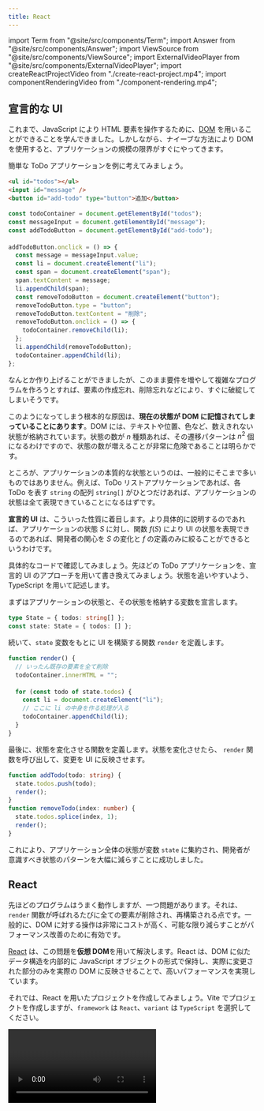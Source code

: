 ```yaml
---
title: React
---
```


import Term from "@site/src/components/Term";
import Answer from "@site/src/components/Answer";
import ViewSource from "@site/src/components/ViewSource";
import ExternalVideoPlayer from "@site/src/components/ExternalVideoPlayer";
import createReactProjectVideo from "./create-react-project.mp4";
import componentRenderingVideo from "./component-rendering.mp4";

## 宣言的な UI

これまで、JavaScript により HTML 要素を操作するために、[DOM](../../1-trial-session/13-dom/index.md) を用いることができることを学んできました。しかしながら、ナイーブな方法により DOM を使用すると、アプリケーションの規模の限界がすぐにやってきます。

簡単な ToDo アプリケーションを例に考えてみましょう。

```html title=index.html
<ul id="todos"></ul>
<input id="message" />
<button id="add-todo" type="button">追加</button>
```

```js title=script.js
const todoContainer = document.getElementById("todos");
const messageInput = document.getElementById("message");
const addTodoButton = document.getElementById("add-todo");

addTodoButton.onclick = () => {
  const message = messageInput.value;
  const li = document.createElement("li");
  const span = document.createElement("span");
  span.textContent = message;
  li.appendChild(span);
  const removeTodoButton = document.createElement("button");
  removeTodoButton.type = "button";
  removeTodoButton.textContent = "削除";
  removeTodoButton.onclick = () => {
    todoContainer.removeChild(li);
  };
  li.appendChild(removeTodoButton);
  todoContainer.appendChild(li);
};
```

<ViewSource url={import.meta.url} path="_samples/todo-dom" />

なんとか作り上げることができましたが、このまま要件を増やして複雑なプログラムを作ろうとすれば、要素の作成忘れ、削除忘れなどにより、すぐに破綻してしまいそうです。

このようになってしまう根本的な原因は、**現在の状態が DOM に記憶されてしまっていることにあります**。DOM には、テキストや位置、色など、数えきれない状態が格納されています。状態の数が $n$ 種類あれば、その遷移パターンは $n^2$ 個になるわけですので、状態の数が増えることが非常に危険であることは明らかです。

ところが、アプリケーションの本質的な状態というのは、一般的にそこまで多いものではありません。例えば、ToDo リストアプリケーションであれば、各 ToDo を表す `string` の配列 `string[]` がひとつだけあれば、アプリケーションの状態は全て表現できていることになるはずです。

**宣言的 UI** は、こういった性質に着目します。より具体的に説明するのであれば、アプリケーションの状態 $S$ に対し、関数 $f(S)$ により UI の状態を表現できるのであれば、開発者の関心を $S$ の変化と $f$ の定義のみに絞ることができるというわけです。

具体的なコードで確認してみましょう。先ほどの ToDo アプリケーションを、宣言的 UI のアプローチを用いて書き換えてみましょう。状態を追いやすいよう、TypeScript を用いて記述します。

まずはアプリケーションの状態と、その状態を格納する変数を宣言します。

```typescript
type State = { todos: string[] };
const state: State = { todos: [] };
```

続いて、`state` 変数をもとに UI を構築する関数 `render` を定義します。

```typescript
function render() {
  // いったん既存の要素を全て削除
  todoContainer.innerHTML = "";

  for (const todo of state.todos) {
    const li = document.createElement("li");
    // ここに li の中身を作る処理が入る
    todoContainer.appendChild(li);
  }
}
```

最後に、状態を変化させる関数を定義します。状態を変化させたら、 `render` 関数を呼び出して、変更を UI に反映させます。

```typescript
function addTodo(todo: string) {
  state.todos.push(todo);
  render();
}
function removeTodo(index: number) {
  state.todos.splice(index, 1);
  render();
}
```

<ViewSource url={import.meta.url} path="_samples/todo-declarative" />

これにより、アプリケーション全体の状態が変数 `state` に集約され、開発者が意識すべき状態のパターンを大幅に減らすことに成功しました。

## React

先ほどのプログラムはうまく動作しますが、一つ問題があります。それは、`render` 関数が呼ばれるたびに全ての要素が削除され、再構築される点です。一般的に、DOM に対する操作は非常にコストが高く、可能な限り減らすことがパフォーマンス改善のために有効です。

[React](https://ja.reactjs.org/) は、この問題を**仮想 DOM**を用いて解決します。React は、DOM に似たデータ構造を内部的に JavaScript オブジェクトの形式で保持し、実際に変更された部分のみを実際の DOM に反映させることで、高いパフォーマンスを実現しています。

それでは、React を用いたプロジェクトを作成してみましょう。Vite でプロジェクトを作成しますが、`framework` は `React`、`variant` は `TypeScript` を選択してください。

<video src={createReactProjectVideo} controls />

:::tip React の使用に最低限必要なパッケージ

React を新規プロジェクトではなく、既存のウェブプロジェクトで用いる場合には、[`react` パッケージ](https://www.npmjs.com/package/react)と、[`react-dom` パッケージ](https://www.npmjs.com/package/react-dom)が必要です。

また、React 本体は TypeScript に対応していないので、TypeScript プロジェクトで React を用いるためには `@types` パッケージを加えてインストールする必要があります。

```json title="package.json (抜粋)"
{
  "dependencies": {
    "react": "^18.2.0",
    "react-dom": "^18.2.0"
  },
  "devDependencies": {
    "@types/react": "^18.0.28",
    "@types/react-dom": "^18.0.11"
  }
}
```

:::

## <Term type="jsx">JSX</Term>

React を使用するプロジェクトでは、通常 <Term type="jsx" strong>JSX</Term> と呼ばれる、JavaScript の拡張構文も用いられます。拡張子は `.jsx` で、TypeScript とともに用いるためには `.tsx` となります。Vite のテンプレートからプロジェクトを作成した場合には、`main.tsx` と `App.tsx` が作成されるはずです。

`main.tsx` は HTML から直接実行されるファイルで、`id` 属性に `root` を持つ要素の中を React により管理する旨を示しています。また、このファイルから `App.tsx` で定義された関数 `App` が読み込まれています。詳細は重要ではないのでここでは扱いません。

```tsx title="main.tsx"
ReactDOM.createRoot(document.getElementById("root")!).render(
  <React.StrictMode>
    <App />
  </React.StrictMode>,
);
```

:::tip Non-null assertion operator

`document.getElementById("root")` の直後に続く `!` 記号は、TypeScript の non-null assertion operator です。`document.getElementById` 関数は、要素が見つからなかった場合に `null` を返すため、戻り値は `HTMLElement | null` 型と定義されています。`null` である可能性がないことをプログラマが保証することを TypeScript に伝える記号が `!` です。なお、`tsconfig.json` の設定によってはこのエラーは表示されません。

```typescript
document.getElementById("root").textContent; // Object is possibly 'null'.
document.getElementById("root")!.textContent; // OK
```

:::

それでは、`App.tsx` を書き換えながら、React の動作を確認していきましょう。まずは、`App.tsx` を次のように修正します。

```tsx title="App.tsx"
export default function App() {
  return <div>Hello React</div>;
}
```

<ViewSource url={import.meta.url} path="_samples/react-hello-world" />

このプログラムを実行すると、`div` 要素が生成され、その中に `Hello React` が表示されます。3 行目の `<div>Hello React</div>` が見慣れない文法ですね。

JSX では、`<div>` のように、**HTML の開始タグに似た記号が現れると、対応する終了タグまで囲まれた部分を、「JSX 要素」を生成する式と解釈する**ようになります。この部分のことを以後便宜的に JSX 式と呼ぶことにします。

JSX 式は、JSX 要素 (`JSX.Element` 型の値) を生成します。この値はごく一般的なオブジェクトで、変数に代入するなど、他の値と同じように扱うことが可能です。

```tsx title="App.tsx"
const message: JSX.Element = <div>Hello React</div>;

export default function App() {
  return message;
}
```

:::tip JSX 式のトランスパイル結果

JSX 式は、Vite などの<Term type="transpile">トランスパイラ</Term>により<Term type="transpile">トランスパイル</Term>されると、関数呼び出しになります。例えば、

```tsx
const message: JSX.Element = <div>Hello React</div>;
```

は、次のように<Term type="transpile">トランスパイル</Term>されます。

```javascript
const message = React.createElement("div", null, "Hello React");
```

:::

React は、`App` 関数の戻り値として `JSX.Element` が返されると、それをもとに実際の DOM を構築します。この例では、`div` 要素を作成し、その中に `Hello React` というテキストを挿入します。つまり、この `JSX.Element` が、先ほどの**仮想 DOM**なるものの実体です。

JSX 式の中に括弧 `{}` が現れると、その内部は通常の JavaScript 式として評価されるようになります。これを利用して、HTML 構造の中に JavaScript による計算結果を埋め込むことができます。

```tsx title="App.tsx"
export default function App() {
  return <div>1 + 1 = {1 + 1}</div>;
}
```

属性の値部分にも `{}` が使用できます。

```tsx title="App.tsx"
export default function App() {
  return <input placeholder={new Date().toString()} />;
}
```

JSX 式と JavaScript の間を行き来することもできます。

```tsx title="App.tsx"
const age = 22;

export default function App() {
  return (
    <p>
      {age >= 20 ? (
        <span>いらっしゃいませ！</span>
      ) : (
        <strong>お酒は 20 歳になってから！</strong>
      )}
    </p>
  );
}
```

:::tip 条件演算子 (三項演算子)

`?` と `:` の組で表される演算子は、**条件演算子 (三項演算子)**です。条件式の評価結果が真なら 2 つめの式を、偽なら 3 つめの式を評価します。

```javascript
const a = 5;
const b = 6;
const max = a > b ? a : b; // 6
```

:::

![JSX と JavaScript の入れ子構造](./jsx-and-javascript.png)

### 課題

自分のテストの点数を表す変数 `score` を用意し、React で次を満たすプログラムを作成してください。

- `score` が 80 以上なら `大変よくできました。` と表示する。
- `score` が 50 以上 80 未満なら `よくできました。` と表示する。
- `score` が 50 未満なら `もう少し頑張りましょう。` と表示する。

<Answer>

解答例 1

条件演算子をネストして、条件分岐を表現します。

```tsx title=App.tsx
const score: number = 80;

export default function App() {
  return (
    <>
      {score >= 80 ? (
        <div>大変よくできました。</div>
      ) : score >= 50 ? (
        <div>よくできました。</div>
      ) : (
        <div>もう少し頑張りましょう。</div>
      )}
    </>
  );
}
```

<ViewSource url={import.meta.url} path="_samples/test-score" />

解答例 2

次のように変数に JSX 要素を代入しておき、最後にその変数を返すという方法もあります。

```tsx title=App.tsx
const score: number = 80;

export default function App() {
  let message: JSX.Element;
  if (score >= 80) {
    message = <div>大変よくできました。</div>;
  } else if (score >= 50) {
    message = <div>よくできました。</div>;
  } else {
    message = <div>もう少し頑張りましょう。</div>;
  }
  return message;
}
```

<ViewSource url={import.meta.url} path="_samples/another-test-score" />

</Answer>

## JSX における条件分岐

JSX 要素は式の形で表現されるため、内部で `if` 文や `for` 文といった制御構造は用いることができません。

前項で扱ったように、`if 〜 else` 構造を式として表現するためには、条件演算子が使用できます。一方、`else if` を含まない単純な `if` に相当する構造を JSX 式として表現するためには、通常 `&&` 演算子が用いられます。例を見てみましょう。

```tsx title="App.tsx"
const age = 20;

export default function App() {
  return (
    <form>
      <input placeholder="お名前" />
      <button>送信</button>
      {age < 18 && <p>18歳未満の場合は保護者の同意が必要です。</p>}
    </form>
  );
}
```

:::tip JSX と閉じタグ

JSX では、HTML において閉じタグが必須でない要素 (この例では `input` 要素) でも閉じタグが必須となります。

:::

このプログラムは、`age` 変数が `18` 以上である場合のみメッセージを表示します。これは、`&&` 演算子の挙動を利用した手法です。これまで、`&&` 演算子は両辺が `true` であれば `true` を返す演算子であるとしてきました。しかしながら、[`&&` 演算子のより一般的な定義](https://developer.mozilla.org/ja/docs/Web/JavaScript/Reference/Operators/Logical_AND)は、**左辺が [<Term type="javascriptTruthyFalsy">truthy</Term>](https://developer.mozilla.org/ja/docs/Glossary/Truthy) であれば右辺の値を、そうでなければ左辺の値を返す演算子**です。

```typescript
const a = 3 && 4; // 3 は truthy なので a は 4
const b = null && "Hello"; // null は falsy なので b は null
```

つまり、`age < 18 && <p>18歳未満の...</p>` という式は、age が `18` 未満のとき `<p>18歳未満の...</p>` (`JSX.Element`) に、そうでないときに `false` になります。

さらに、React は、**JSX 中に現れた `false` や `null`、`undefined` といった値は無視します**。これにより、`if` に似た構造が表現できるわけです。

:::tip truthy と falsy

JavaScript では、if 文や while 文などの制御構造も、条件式の結果が truthy であるかを確認しています。

```typescript
if ("") {
  // 空文字列は falsy なのでこの部分は実行されない
}
```

Boolean 関数は、truthy な値を `true` に、falsy な値を `false` に変換します。

```typescript
Boolean(null); // false
Boolean("Hello"); // true
```

:::

## JSX における繰り返し

React では、JSX の子要素として配列を指定することができます。ただし、**配列の要素が `JSX.Element` 型である場合、各要素の `key` 属性に重複しない値を指定する必要があります**。

```tsx title="App.tsx"
const listItems = [
  <li key="1">要素 1</li>,
  <li key="2">要素 2</li>,
  <li key="3">要素 3</li>,
];

export default function App() {
  return <ul>{listItems}</ul>;
}
```

この性質から、React において [`Array#map` メソッド](https://developer.mozilla.org/ja/docs/Web/JavaScript/Reference/Global_Objects/Array/map)は、繰り返し構文の代わりとして非常によく用いられます。次の例は、`Student[]` 型の変数 `students` が、`Array#map` により `JSX.Element[]` の値に変換され、`ul` 要素の子要素に指定されています。

```tsx title="App.tsx"
type Student = { id: string; name: string; age: number };

const students: Student[] = [
  { id: "J4-220000", name: "田中", age: 19 },
  { id: "J5-220001", name: "鈴木", age: 18 },
  { id: "J6-230001", name: "佐藤", age: 20 },
];

export default function App() {
  return (
    <ul>
      {students.map((student) => (
        <li key={student.id}>
          {student.name} ({student.age})
        </li>
      ))}
    </ul>
  );
}
```

### 課題

先程の `students` のデータを用いて、次のような表を作ってみましょう。

| 学籍番号  | 名前 | 年齢 |
| --------- | ---- | ---- |
| J4-220000 | 田中 | 19   |
| J5-220001 | 鈴木 | 18   |
| J6-230001 | 佐藤 | 20   |

<Answer>

```tsx title=App.tsx
type Student = { id: string; name: string; age: number };

const students: Student[] = [
  { id: "J4-220000", name: "田中", age: 19 },
  { id: "J5-220001", name: "鈴木", age: 18 },
  { id: "J6-230001", name: "佐藤", age: 20 },
];

export default function App() {
  return (
    <table>
      <thead>
        <tr>
          <th>学生証番号</th>
          <th>名前</th>
          <th>年齢</th>
        </tr>
      </thead>
      <tbody>
        {students.map((student) => (
          <tr key={student.id}>
            <td>{student.id}</td>
            <td>{student.name}</td>
            <td>{student.age}</td>
          </tr>
        ))}
      </tbody>
    </table>
  );
}
```

<ViewSource url={import.meta.url} path="_samples/table" />

</Answer>

## コンポーネント

React では、**大文字の名前から始まる関数**を、**コンポーネント**として使用できます。コンポーネントとなる関数は、`JSX.Element` を返さなければなりません。次の例では、自作のコンポーネント `Greeting` を定義しています。なお、`main.tsx` から呼び出される `App` もまたコンポーネントです。

```tsx title="App.tsx"
function Greeting() {
  return <p>Hello World!</p>;
}

export default function App() {
  return (
    <div>
      <Greeting />
    </div>
  );
}
```

属性を指定した場合、属性名と属性の値の組み合わせからなるオブジェクトがコンポーネントの第 1 引数に渡されます。この引数は通常 `props` と命名されます。属性名は通常<Term type="camelCase">キャメルケース</Term>で表記されます。

```tsx title="App.tsx"
type GreetingProps = { myName: string };

function Greeting(props: GreetingProps) {
  return <p>Hello {props.myName}!</p>;
}

export default function App() {
  return (
    <div>
      <Greeting myName="田中" />
    </div>
  );
}
```

属性名には文字列しか指定できませんが、属性の値には JavaScript の任意の値が使用できます。次の例では、`Clock` コンポーネントの `now` 属性に `Date` オブジェクトを指定しています。

```tsx title="App.tsx"
type ClockProps = { now: Date };

function Clock(props: ClockProps) {
  return <p>現在は {props.now.toString()}!</p>;
}

export default function App() {
  return (
    <div>
      <Clock now={new Date()} />
    </div>
  );
}
```

## `useState` フックと状態

React では、**フック** と呼ばれる、コンポーネント内のみから呼び出すことのできる特別な関数を使用できます。フックは通常 `use` から始まる名前の関数となっています。[`useState` フック](https://ja.reactjs.org/docs/hooks-reference.html#usestate)は、最も基本的なフックで、**コンポーネントに状態を持たせるためのフック**です。次の例は、状態 `count` が、ボタンがクリックされるたびに 1 ずつ増加していくアプリケーションです。

```tsx title="App.tsx"
import { useState } from "react";

export default function App() {
  const [count, setCount] = useState<number>(0);

  const increment = () => {
    setCount(count + 1);
  };

  return (
    <div>
      <p>{count}</p>
      <button type="button" onClick={increment}>
        増やす
      </button>
    </div>
  );
}
```

`useState` 関数は、**コンポーネントに持たせる状態の初期値を引数にとり、コンポーネントの状態を作成する関数**です。型パラメータを用いて、状態の型を指定できます。この例では、初期値が `0` であるような `number` 型の状態を作成しています。

`useState` 関数の戻り値は、**要素数 2 の配列で、0 番目の要素が現在の状態を、1 番目の要素が状態を更新するための関数**になります。もう少し厳密な表現を用いるのであれば、`useState<T>` 関数の戻り値は `[T, (value: T) => void]` 型とみなせます。

:::tip 配列の分割代入

オブジェクトと同じように、配列でも分割代入の記法を用いることができます。先ほどのプログラムにおいて

```tsx
const [count, setCount] = useState(0);
```

は、次のように動作します。

```tsx
const useStateResult = useState(0);
const count = useStateResult[0];
const setCount = useStateResult[1];
```

:::

:::tip `void` 型

`void` 型は、通常関数の戻り値にのみ使用される型で、関数が値を返さないことを示します。

:::

`App` 関数内で定義されている `increment` 関数では、`setCount` 関数に対し、現在の状態である `count` 変数に `1` を加えた値を引数として渡しています。これにより、`increment` 関数が呼ばれると、状態 `count` が増加するようになります。

:::tip フック呼び出しの制約

React のフックは、コンポーネントの中で**毎度同じ回数、同じ順序で呼ばれる**必要があります。ですので、`if` などの制御構造の中でフックを呼び出すことは通常ありません。この理由は次の項で判明します。

```tsx
function App() {
  if (condition) {
    // フックが呼び出される順番や回数が変わってはならない
    // const [state, setState] = useState(0);
  }
  return <div />;
}
```

:::

## コンポーネント関数が実行されるタイミング

React におけるコンポーネントとは、`JSX.Element` を返す関数を指すのでした。では、この関数は、どういったタイミングで実行されるのでしょうか。

この疑問に対する回答を探るため、先ほど作成した App 関数の先頭に、`console.log` を追加してみましょう。これにより、`App` 関数が実行されるタイミングで、コンソールにメッセージが表示されるようになります。

```tsx title="App.tsx"
import { useState } from "react";

export default function App() {
  const [count, setCount] = useState<number>(0);
  console.log(`count = ${count}`);

  const increment = () => {
    setCount(count + 1);
  };

  return (
    <div>
      <p>{count}</p>
      <button type="button" onClick={increment}>
        増やす
      </button>
    </div>
  );
}
```

<ViewSource url={import.meta.url} path="_samples/react-component-function" />

このプログラムを実行することで、`App` 関数は、初回読み込み時と、ボタンがクリックされたタイミングで実行されていることが分かります。

<video src={componentRenderingVideo} controls autoPlay muted loop />

つまり、React は、**状態が変化するたびにコンポーネント関数を実行し、その結果得られた `JSX.Element` の変化を検知して DOM に反映させている**のです。

## ユーザー入力を扱う

React では、入力可能な要素の `value` 属性を固定すると、その要素には入力できなくなります。

```tsx title="App.tsx"
export default function App() {
  return <input value="Fixed" />; // 入力できない
}
```

<ViewSource url={import.meta.url} path="_samples/react-fixed-input" />

`onChange` イベントを受け取って入力した値をコンポーネントの状態に反映させることで、ユーザー入力とコンポーネントの状態を同期させることができるようになります。

```tsx title="App.tsx"
import { useState } from "react";

export default function App() {
  const [text, setText] = useState("");

  return (
    <>
      <input
        value={text}
        onChange={(e) => {
          setText(e.target.value);
        }}
      />
      <p>入力されたテキスト: {text}</p>
    </>
  );
}
```

<ViewSource url={import.meta.url} path="_samples/react-fixed-input" />

`onChange` 属性には、要素のテキストが変更された際に発生するイベントのイベントハンドラを指定します。React の `onChange` 属性は、DOM の [`change` イベント](https://developer.mozilla.org/ja/docs/Web/API/HTMLElement/change_event)ハンドラと同様に記述することができ、第 1 引数には [`Event` オブジェクト](https://developer.mozilla.org/ja/docs/Web/API/Event)に似た値が与えられます。

[`Event#target`](https://developer.mozilla.org/ja/docs/Web/API/Event/target) プロパティには、イベントが発生した要素 (上の例では [`HTMLInputElement`](https://developer.mozilla.org/ja/docs/Web/API/HTMLInputElement)) が格納されます。このオブジェクトの [`value` プロパティ](https://developer.mozilla.org/en-US/docs/Web/API/HTMLInputElement)を通して入力されようとしている値が取得できるので、この値を `setText` 関数を用いて状態に反映させています。

![入力されたデータの流れ](./input-data-flow.png)

## 複数のコンポーネントで状態を共有する

親コンポーネント `App` と子コンポーネント `TextField` の関係があったとします。`TextField` コンポーネントで編集可能な状態を、親コンポーネント `App` でも使用したいとします。

複数のコンポーネントで共通の状態が必要となる場合、**それら全てが持つ共通の親コンポーネントで状態を定義する必要があります**。この場合では、親コンポーネントである `App` に状態を定義するのが正解です。

子コンポーネントには、**現在の状態の値そのものと、状態を更新するための関数を属性を経由して渡せば**、通常の状態と同じように使用できるようになります。

```tsx title="App.tsx"
import { useState } from "react";

type TextFieldProps = {
  value: string;
  onChange: (value: string) => void;
};

function TextField(props: TextFieldProps) {
  return (
    <input
      value={props.value}
      onChange={(e) => {
        props.onChange(e.target.value);
      }}
    />
  );
}

export default function App() {
  const [text, setText] = useState("");

  return (
    <>
      <TextField value={text} onChange={setText} />
      <p>入力されたテキスト: {text}</p>
    </>
  );
}
```

<ViewSource url={import.meta.url} path="_samples/react-prop-forwarding" />

## 複雑な状態を扱う

`useState` が作成可能な状態は、何もプリミティブな値のみに限りません。オブジェクトの形の状態を作成することで、より複雑な状態を表現することができます。以前扱った ToDo アプリを、React を用いて書き直してみましょう。

```tsx title="App.tsx"
import { useState } from "react";

type Todo = { id: number; title: string };

export default function App() {
  const [todos, setTodos] = useState<Todo[]>([]);
  const [nextId, setNextId] = useState(1);
  const [newTodo, setNewTodo] = useState("");

  const addTodo = () => {
    setTodos([...todos, { id: nextId, title: newTodo }]);
    setNextId(nextId + 1);
    setNewTodo("");
  };

  const removeTodo = (id: number) => {
    setTodos(todos.filter((todo) => todo.id !== id));
  };

  return (
    <>
      <ul>
        {todos.map((todo) => (
          <li key={todo.id}>
            <span>{todo.title}</span>
            <button
              type="button"
              onClick={() => {
                removeTodo(todo.id);
              }}
            >
              削除
            </button>
          </li>
        ))}
      </ul>
      <div>
        <input
          value={newTodo}
          onChange={(e) => {
            setNewTodo(e.target.value);
          }}
        />
        <button type="button" onClick={addTodo}>
          追加
        </button>
      </div>
    </>
  );
}
```

<ViewSource url={import.meta.url} path="_samples/react-todo" />

この例では、ToDo 一覧を保持する状態 `todos` と、次の ID を保持する状態 `nextId`、そして新規作成用のテキストボックスの内容を保持する状態 `newTodo` に分けて状態を管理しています。

:::tip React とイミュータビリティ

[オブジェクトの参照](../../2-browser-apps/02-reference/index.md)節で扱ったように、JavaScript オブジェクトは参照として扱われます。React では、**状態として保存されたオブジェクトの参照先への変更は許可されていません**。例えば、先ほどのプログラムの `addTodo` 関数と `removeTodo` 関数は、次のように書き換えることはできません。これは、この方法では React が状態が変化したことを検知できないからです。

```tsx
const addTodo = () => {
  todos.push({ id: nextId, title: newTodo });
};
const removeTodo = (id: number) => {
  todos.splice(
    todos.findIndex((todo) => todo.id === id),
    1,
  );
};
```

オブジェクトの中身が変化しないとき、そのオブジェクトは<Term type="mutableImmutable" strong>イミュータブル</Term>であるといいます。一方、`Array#push` メソッドや `Array#splice` メソッドは、配列の中身を変化させます。このように、<Term type="mutableImmutable">ミュータブル</Term>な操作を伴う関数を、**破壊的**であるという場合があります。破壊的メソッドは React の状態に対して使用できません。

:::

:::tip スプレッド構文

[スプレッド構文](https://developer.mozilla.org/ja/docs/Web/JavaScript/Reference/Operators/Spread_syntax)は、配列やオブジェクトを、別の配列やオブジェクトに展開するための記法です。重複するプロパティがある場合は、後に記載されたものが優先されます。

```typescript
const array1 = [1, 2, 3];
const array2 = [...array1, 4, 5]; // [1, 2, 3, 4, 5]

const object1 = { name: "田中", age: 18 };
const object2 = { ...object1, age: 19, address: "東京" }; // { name: "田中", age: 19, address: "東京" }
```

:::

## 課題

- ToDo リストの要素を上下に移動させる機能を追加しましょう
  <ViewSource url={import.meta.url} path="_samples/todo-up-down" />
- ToDo リストの要素へ編集する機能を追加しましょう
  <ViewSource url={import.meta.url} path="_samples/todo-edit" />
- データベースに永続化することができる ToDo リストアプリケーションを作成しましょう

  - ヒント: ページ読み込み時に Fetch API を用いてデータを保存済みの ToDo 一覧を取得します。リストが編集されたら再び Fetch API を用いてデータを保存しましょう。

  解答例
  <ViewSource url={import.meta.url} path="_samples/todo-database" noCodeSandbox />
  別解
  <ViewSource url={import.meta.url} path="_samples/todo-database2" noCodeSandbox />
